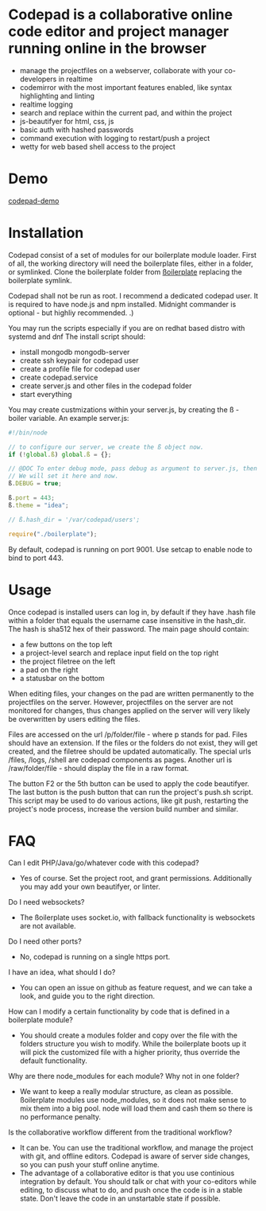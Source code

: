# Codepad is a collaborative online code editor and project manager running online in the browser

- manage the projectfiles on a webserver, collaborate with your co-developers in realtime
- codemirror with the most important features enabled, like syntax highlighting and linting
- realtime logging 
- search and replace within the current pad, and within the project
- js-beautifyer for html, css, js
- basic auth with hashed passwords
- command execution with logging to restart/push a project
- wetty for web based shell access to the project

# Demo

[codepad-demo](https://codepad-demo.d250.hu:9001)

# Installation

Codepad consist of a set of modules for our boilerplate module loader.
First of all, the working directory will need the boilerplate files, either in a folder, or symlinked.
Clone the boilerplate folder from [ßoilerplate](https://github.com/LaKing/boilerplate) replacing the boilerplate symlink.

Codepad shall not be run as root. I recommend a dedicated codepad user.
It is required to have node.js and npm installed. Midnight commander is optional - but highliy recommended. .)

You may run the scripts especially if you are on redhat based distro with systemd and dnf
The install script should:

- install mongodb mongodb-server
- create ssh keypair for codepad user
- create a profile file for codepad user
- create codepad.service
- create server.js and other files in the codepad folder
- start everything

You may create custmizations within your server.js, by creating the ß - boiler variable.
An example server.js:
```js
#!/bin/node

// to configure our server, we create the ß object now.
if (!global.ß) global.ß = {};

// @DOC To enter debug mode, pass debug as argument to server.js, then ß.DEBUG will be true.
// We will set it here and now.
ß.DEBUG = true;

ß.port = 443;
ß.theme = "idea";

// ß.hash_dir = '/var/codepad/users';

require("./boilerplate");

```

By default, codepad is running on port 9001. Use setcap to enable node to bind to port 443. 

# Usage

Once codepad is installed users can log in, by default if they have .hash file within a folder that equals the username case insensitive in the hash_dir. The hash is sha512 hex of their password.
The main page should contain:
- a few buttons on the top left
- a project-level search and replace input field on the top right 
- the project filetree on the left
- a pad on the right
- a statusbar on the bottom

When editing files, your changes on the pad are written permanently to the projectfiles on the server. However, projectfiles on the server are not monitored for changes, thus changes applied on the server will very likely be overwritten by users editing the files.

Files are accessed on the url /p/folder/file - where p stands for pad. Files should have an extension.
If the files or the folders do not exist, they will get created, and the filetree should be updated automatically.
The special urls /files, /logs, /shell are codepad components as pages.
Another url is /raw/folder/file - should display the file in a raw format.

The button F2 or the 5th button can be used to apply the code beautifyer.
The last button is the push button that can run the project's push.sh script. This script may be used to do various actions, like git push, restarting the project's node process, increase the version build number and similar.

# FAQ

Can I edit PHP/Java/go/whatever code with this codepad?
- Yes of course. Set the project root, and grant permissions. Additionally you may add your own beautifyer, or linter.

Do I need websockets?
- The ßoilerplate uses socket.io, with fallback functionality is websockets are not available.

Do I need other ports?
- No, codepad is running on a single https port.

I have an idea, what should I do?
- You can open an issue on github as feature request, and we can take a look, and guide you to the right direction.

How can I modify a certain functionality by code that is defined in a boilerplate module?
- You should create a modules folder and copy over the file with the folders structure you wish to modify. While the boilerplate boots up it will pick the customized file with a higher priority, thus override the default functionality. 

Why are there node_modules for each module? Why not in one folder?
- We want to keep a really modular structure, as clean as possible. ßoilerplate modules use node_modules, so it does not make sense to mix them into a big pool. node will load them and cash them so there is no performance penalty.

Is the collaborative workflow different from the traditional workflow?
- It can be. You can use the traditional workflow, and manage the project with git, and offline editors. Codepad is aware of server side changes, so you can push your stuff online anytime.
- The advantage of a collaborative editor is that you use continious integration by default. You should talk or chat with your co-editors while editing, to discuss what to do, and push once the code is in a stable state. Don't leave the code in an unstartable state if possible.
